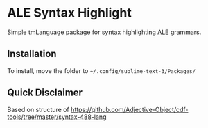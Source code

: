 # ALE Syntax Highlight

Simple tmLanguage package for syntax highlighting [ALE](http://www.cs.toronto.edu/~gpenn/ale.html) grammars.

## Installation

To install, move the folder to `~/.config/sublime-text-3/Packages/`

## Quick Disclaimer

Based on structure of 
https://github.com/Adjective-Object/cdf-tools/tree/master/syntax-488-lang
